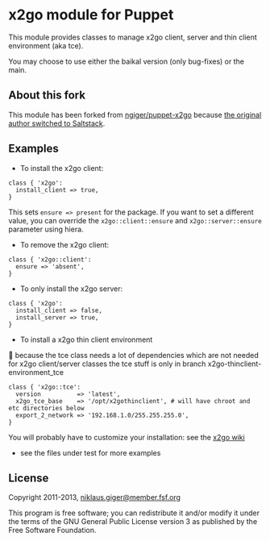 # x2go module for Puppet

This module provides classes to manage x2go client, server and thin client environment (aka tce).

You may choose to use either the baikal version (only bug-fixes) or the main.

## About this fork

This module has been forked from [ngiger/puppet-x2go](https://github.com/ngiger/puppet-x2go "ngiger/puppet-x2go") because 
[the original author switched to Saltstack](https://github.com/ngiger/puppet-x2go/pull/5#issuecomment-262303301 "PR 5, issuecomment").

## Examples

* To install the x2go client:

```
class { 'x2go':
  install_client => true,
}
```

This sets `ensure => present` for the package. If you want to set a different
value, you can override the `x2go::client::ensure` and `x2go::server::ensure`
parameter using hiera.

* To remove the x2go client:

```
class { 'x2go::client':
  ensure => 'absent',
}
```
* To only install the x2go server:

```
class { 'x2go':
  install_client => false,
  install_server => true,
}
```

* To install a x2go thin client environment

:red_circle: because the tce class needs a lot of dependencies which are not needed for x2go client/server classes the tce stuff is only in branch x2go-thinclient-environment_tce


```
class { 'x2go::tce':
  version          => 'latest',
  x2go_tce_base    => '/opt/x2gothinclient', # will have chroot and etc directories below
  export_2_network => '192.168.1.0/255.255.255.0',
}
```

You will probably have to customize your installation: see the [x2go wiki](http://wiki.x2go.org/doku.php/wiki:advanced:tce:install "x2go documentation: tce:install")

* see the files under test for more examples

## License

Copyright 2011-2013, niklaus.giger@member.fsf.org

This program is free software; you can redistribute  it and/or modify it under the terms of the GNU General Public License version 3 as published by
the Free Software Foundation.

